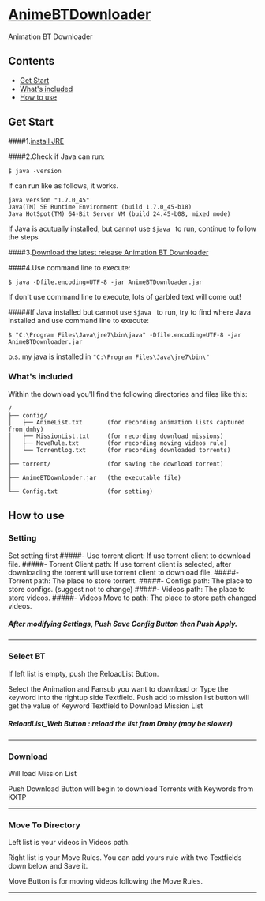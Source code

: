 # [AnimeBTDownloader](https://github.com/blake31113/AnimeBTDownloader)

Animation BT Downloader

## Contents
 - [Get Start](#get-start)
 - [What's included](#whats-included)
 - [How to use](#how-to-use)
 

## Get Start

####1.[install JRE](http://java.com/zh_TW/download/)

####2.Check if Java can run:

    $ java -version
    
If can run like as follows, it works.

    
```
java version "1.7.0_45"
Java(TM) SE Runtime Environment (build 1.7.0_45-b18)
Java HotSpot(TM) 64-Bit Server VM (build 24.45-b08, mixed mode)
```
If Java is acutually installed, but cannot use `$java ` to run, continue to follow the steps 


####3.[Download the latest release Animation BT Downloader](https://github.com/blake31113/AnimeBTDownloader/raw/master/AnimeBTDownloader_ver1.0.0.zip)

####4.Use command line to execute:

    $ java -Dfile.encoding=UTF-8 -jar AnimeBTDownloader.jar

If don't use command line to execute, lots of garbled text will come out!

#####If Java installed but cannot use `$java ` to run, try to find where Java installed and use command line to execute:

    $ "C:\Program Files\Java\jre7\bin\java" -Dfile.encoding=UTF-8 -jar AnimeBTDownloader.jar

p.s. my java is installed in `"C:\Program Files\Java\jre7\bin\"`

### What's included
Within the download you'll find the following directories and files like this:

```
/
├── config/
│   ├── AnimeList.txt       (for recording animation lists captured from dmhy)
│   ├── MissionList.txt     (for recording download missions)
│   ├── MoveRule.txt        (for recording moving videos rule)
│   └── Torrentlog.txt      (for recording downloaded torrents)
│
├── torrent/                (for saving the download torrent)
│   
├── AnimeBTDownloader.jar   (the executable file)
│
└── Config.txt              (for setting)
```
## How to use

### Setting
Set setting first
#####- Use torrent client:
If use torrent client to download file.
#####- Torrent Client path:
If use torrent client is selected, after downloading the torrent will use torrent client to download file.
#####- Torrent path:
The place to store torrent.
#####- Configs path:
The place to store configs. (suggest not to change)
#####- Videos path:
The place to store videos.
#####- Videos Move to path:
The place to store path changed videos.

##### After modifying Settings, Push Save Config Button then Push Apply.
---
### Select BT
If left list is empty, push the ReloadList Button.

Select the Animation and Fansub you want to download or Type the keyword into the rightup side Textfield. 
Push add to mission list button will get the value of Keyword Textfield to Download Mission List


##### ReloadList_Web Button : reload the list from Dmhy (may be slower)
---
### Download
Will load Mission List

Push Download Button will begin to download Torrents with Keywords from KXTP 

---
### Move To Directory
Left list is your videos in Videos path.

Right list is your Move Rules. You can add yours rule with two Textfields down below and Save it.

Move Button is for moving videos following the Move Rules.

---
